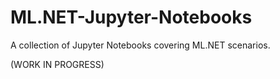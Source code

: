 # ML.NET-Jupyter-Notebooks

A collection of Jupyter Notebooks covering ML.NET scenarios.

(WORK IN PROGRESS)